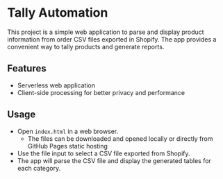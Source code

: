 # Tally Automation

This project is a simple web application to parse and display product information from order CSV files exported in Shopify. The app provides a convenient way to tally products and generate reports.

## Features

- Serverless web application
- Client-side processing for better privacy and performance

## Usage

- Open `index.html` in a web browser.
  - The files can be downloaded and opened locally or directly from GitHub Pages static hosting
- Use the file input to select a CSV file exported from Shopify.
- The app will parse the CSV file and display the generated tables for each category.
